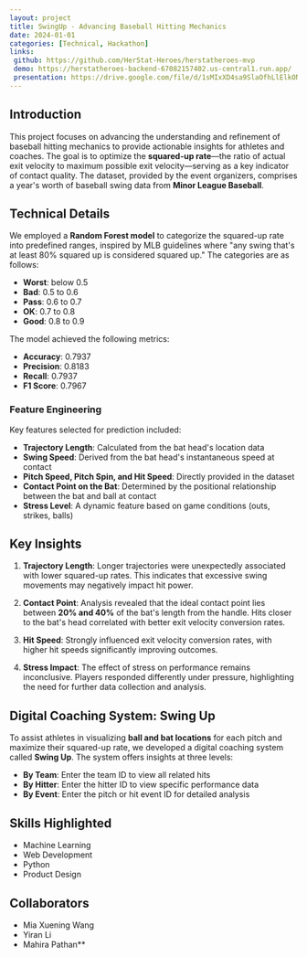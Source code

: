 ```yaml
---
layout: project
title: SwingUp - Advancing Baseball Hitting Mechanics
date: 2024-01-01
categories: [Technical, Hackathon]
links:
 github: https://github.com/HerStat-Heroes/herstatheroes-mvp
 demo: https://herstatheroes-backend-67082157402.us-central1.run.app/
 presentation: https://drive.google.com/file/d/1sMIxXD4sa9SlaOfhLlElkON-pONQSv1_/view?usp=sharing
---
```


## Introduction

This project focuses on advancing the understanding and refinement of baseball hitting mechanics to provide actionable insights for athletes and coaches. The goal is to optimize the **squared-up rate**—the ratio of actual exit velocity to maximum possible exit velocity—serving as a key indicator of contact quality. The dataset, provided by the event organizers, comprises a year's worth of baseball swing data from **Minor League Baseball**.

## Technical Details

We employed a **Random Forest model** to categorize the squared-up rate into predefined ranges, inspired by MLB guidelines where "any swing that's at least 80% squared up is considered squared up." The categories are as follows:

- **Worst**: below 0.5
- **Bad**: 0.5 to 0.6
- **Pass**: 0.6 to 0.7
- **OK**: 0.7 to 0.8
- **Good**: 0.8 to 0.9

The model achieved the following metrics:
- **Accuracy**: 0.7937
- **Precision**: 0.8183
- **Recall**: 0.7937
- **F1 Score**: 0.7967

### Feature Engineering

Key features selected for prediction included:
- **Trajectory Length**: Calculated from the bat head's location data
- **Swing Speed**: Derived from the bat head's instantaneous speed at contact
- **Pitch Speed, Pitch Spin, and Hit Speed**: Directly provided in the dataset
- **Contact Point on the Bat**: Determined by the positional relationship between the bat and ball at contact
- **Stress Level**: A dynamic feature based on game conditions (outs, strikes, balls)

## Key Insights

1. **Trajectory Length**:
  Longer trajectories were unexpectedly associated with lower squared-up rates. This indicates that excessive swing movements may negatively impact hit power.

2. **Contact Point**:
  Analysis revealed that the ideal contact point lies between **20% and 40%** of the bat's length from the handle. Hits closer to the bat's head correlated with better exit velocity conversion rates.

3. **Hit Speed**:
  Strongly influenced exit velocity conversion rates, with higher hit speeds significantly improving outcomes.

4. **Stress Impact**:
  The effect of stress on performance remains inconclusive. Players responded differently under pressure, highlighting the need for further data collection and analysis.

## Digital Coaching System: Swing Up

To assist athletes in visualizing **ball and bat locations** for each pitch and maximize their squared-up rate, we developed a digital coaching system called **Swing Up**. The system offers insights at three levels:

- **By Team**: Enter the team ID to view all related hits
- **By Hitter**: Enter the hitter ID to view specific performance data
- **By Event**: Enter the pitch or hit event ID for detailed analysis

## Skills Highlighted
- Machine Learning
- Web Development
- Python
- Product Design

## Collaborators
- Mia Xuening Wang
- Yiran Li
- Mahira Pathan**